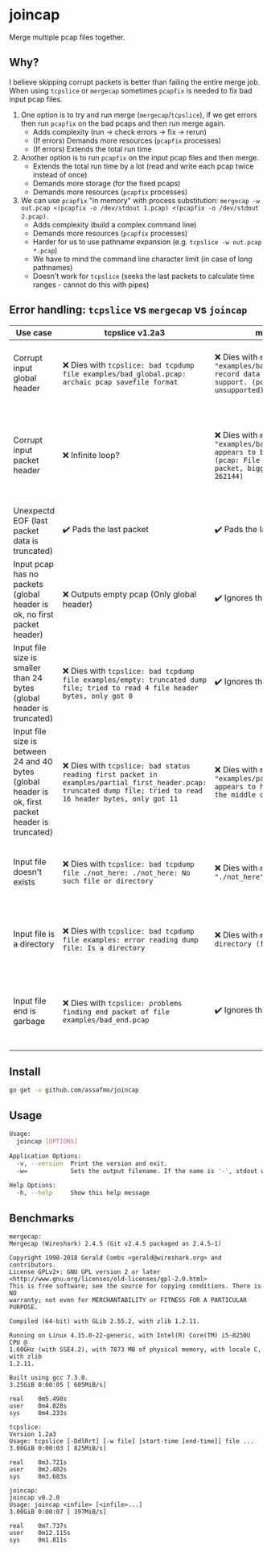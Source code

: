 # joincap

Merge multiple pcap files together.

## Why?

I believe skipping corrupt packets is better than failing the entire merge job.  
When using `tcpslice` or `mergecap` sometimes `pcapfix` is needed to fix bad input pcap files.

1.  One option is to try and run merge (`mergecap`/`tcpslice`), if we get errors then run `pcapfix` on the bad pcaps and then run merge again.
    - Adds complexity (run -> check errors -> fix -> rerun)
    - (If errors) Demands more resources (`pcapfix` processes)
    - (If errors) Extends the total run time
2.  Another option is to run `pcapfix` on the input pcap files and then merge.
    - Extends the total run time by a lot (read and write each pcap twice instead of once)
    - Demands more storage (for the fixed pcaps)
    - Demands more resources (`pcapfix` processes)
3.  We can use `pcapfix` "in memory" with process substitution: `mergecap -w out.pcap <(pcapfix -o /dev/stdout 1.pcap) <(pcapfix -o /dev/stdout 2.pcap)`.
    - Adds complexity (build a complex command line)
    - Demands more resources (`pcapfix` processes)
    - Harder for us to use pathname expansion (e.g. `tcpslice -w out.pcap *.pcap`)
    - We have to mind the command line character limit (in case of long pathnames)
    - Doesn't work for `tcpslice` (seeks the last packets to calculate time ranges - cannot do this with pipes)

## Error handling: `tcpslice` vs `mergecap` vs `joincap`

| Use case                                                                                           | tcpslice v1.2a3                                                                                                                                                  | mergecap v2.4.5                                                                                                                                                              | joincap                                                                 | Example                                                                                                 |
| -------------------------------------------------------------------------------------------------- | ---------------------------------------------------------------------------------------------------------------------------------------------------------------- | ---------------------------------------------------------------------------------------------------------------------------------------------------------------------------- | ----------------------------------------------------------------------- | ------------------------------------------------------------------------------------------------------- |
| Corrupt input global header                                                                        | :x: Dies with `tcpslice: bad tcpdump file examples/bad_global.pcap: archaic pcap savefile format`                                                                | :x: Dies with `mergecap: The file "examples/bad_global.pcap" contains record data that mergecap doesn't support. (pcap: major version 0 unsupported)`                        | :heavy_check_mark: Ignores the corrupt input pcap                       | Merge `examples/bad_global.pcap`                                                                        |
| Corrupt input packet header                                                                        | :x: Infinite loop?                                                                                                                                               | :x: Dies with `mergecap: The file "examples/bad_first_header.pcap" appears to be damaged or corrupt. (pcap: File has 2368110654-byte packet, bigger than maximum of 262144)` | :heavy_check_mark: Ignores the packet and tries to find the next header | Merge `examples/bad_first_header.pcap`                                                                  |
| Unexpectd EOF (last packet data is truncated)                                                      | :heavy_check_mark: Pads the last packet                                                                                                                          | :heavy_check_mark: Pads the last packet                                                                                                                                      | :heavy_check_mark: Pads the last packet                                 | Merge `examples/unexpected_eof_on_first_packet.pcap` or `examples/unexpected_eof_on_second_packet.pcap` |
| Input pcap has no packets (global header is ok, no first packet header)                            | :x: Outputs empty pcap (Only global header)                                                                                                                      | :heavy_check_mark: Ignores the empty pcap                                                                                                                                    | :heavy_check_mark: Ignores the empty input pcap                         | Merge `examples/ok.pcap` with `examples/no_packets.pcap`                                                |
| Input file size is smaller than 24 bytes (global header is truncated)                              | :x: Dies with `tcpslice: bad tcpdump file examples/empty: truncated dump file; tried to read 4 file header bytes, only got 0`                                    | :heavy_check_mark: Ignores the corrupt pcap                                                                                                                                  | :heavy_check_mark: Ignores the corrupt input pcap                       | Merge `examples/ok.pcap` with `examples/empty` or `examples/partial_global_header.pcap`                 |
| Input file size is between 24 and 40 bytes (global header is ok, first packet header is truncated) | :x: Dies with `tcpslice: bad status reading first packet in examples/partial_first_header.pcap: truncated dump file; tried to read 16 header bytes, only got 11` | :x: Dies with `mergecap: The file "examples/partial_first_header.pcap" appears to have been cut short in the middle of a packet.`                                            | :heavy_check_mark: Ignores the corrupt input pcap                       | Merge `examples/ok.pcap` with `examples/empty` or `examples/partial_global_header.pcap`                 |
| Input file doesn't exists                                                                          | :x: Dies with `tcpslice: bad tcpdump file ./not_here: ./not_here: No such file or directory`                                                                     | :x: Dies with `mergecap: The file "./not_here" doesn't exist.`                                                                                                               | :heavy_check_mark: Ignores the non existing input file                  | Merge `examples/ok.pcap` with `./not_here`                                                              |
| Input file is a directory                                                                          | :x: Dies with `tcpslice: bad tcpdump file examples: error reading dump file: Is a directory`                                                                     | :x: Dies with `mergecap: "examples" is a directory (folder), not a file.`                                                                                                    | :heavy_check_mark: Ignores the non existing input file                  | Merge `examples/ok.pcap` with `examples/`                                                               |
| Input file end is garbage                                                                          | :x: Dies with `tcpslice: problems finding end packet of file examples/bad_end.pcap`                                                                              | :heavy_check_mark: Ignores the corrupt end of the pcap                                                                                                                       | :heavy_check_mark: Ignores the corrupt end of the pcap                  | Merge `examples/ok.pcap` with `examples/bad_end.pcap`                                                   |

## Install

```bash
go get -u github.com/assafmo/joincap
```

## Usage

```bash
Usage:
  joincap [OPTIONS]

Application Options:
  -v, --version  Print the version and exit.
  -w=            Sets the output filename. If the name is '-', stdout will be used. (default: -)

Help Options:
  -h, --help     Show this help message
```

## Benchmarks

```
mergecap:
Mergecap (Wireshark) 2.4.5 (Git v2.4.5 packaged as 2.4.5-1)

Copyright 1998-2018 Gerald Combs <gerald@wireshark.org> and contributors.
License GPLv2+: GNU GPL version 2 or later <http://www.gnu.org/licenses/old-licenses/gpl-2.0.html>
This is free software; see the source for copying conditions. There is NO
warranty; not even for MERCHANTABILITY or FITNESS FOR A PARTICULAR PURPOSE.

Compiled (64-bit) with GLib 2.55.2, with zlib 1.2.11.

Running on Linux 4.15.0-22-generic, with Intel(R) Core(TM) i5-8250U CPU @
1.60GHz (with SSE4.2), with 7873 MB of physical memory, with locale C, with zlib
1.2.11.

Built using gcc 7.3.0.
3.25GiB 0:00:05 [ 605MiB/s]

real    0m5.498s
user    0m4.028s
sys     0m4.233s

tcpslice:
Version 1.2a3
Usage: tcpslice [-DdlRrt] [-w file] [start-time [end-time]] file ...
3.00GiB 0:00:03 [ 825MiB/s]

real    0m3.721s
user    0m2.402s
sys     0m3.683s

joincap:
joincap v0.2.0
Usage: joincap <infile> [<infile>...]
3.00GiB 0:00:07 [ 397MiB/s]

real    0m7.737s
user    0m12.115s
sys     0m1.811s
```
